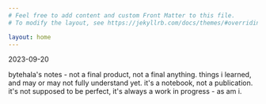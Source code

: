 ```yaml
---
# Feel free to add content and custom Front Matter to this file.
# To modify the layout, see https://jekyllrb.com/docs/themes/#overriding-theme-defaults

layout: home
---
```


2023-09-20

bytehala's notes - not a final product, not a final anything. things i learned, and may or may not fully understand yet. it's a notebook, not a publication. it's not supposed to be perfect, it's always a work in progress - as am i.